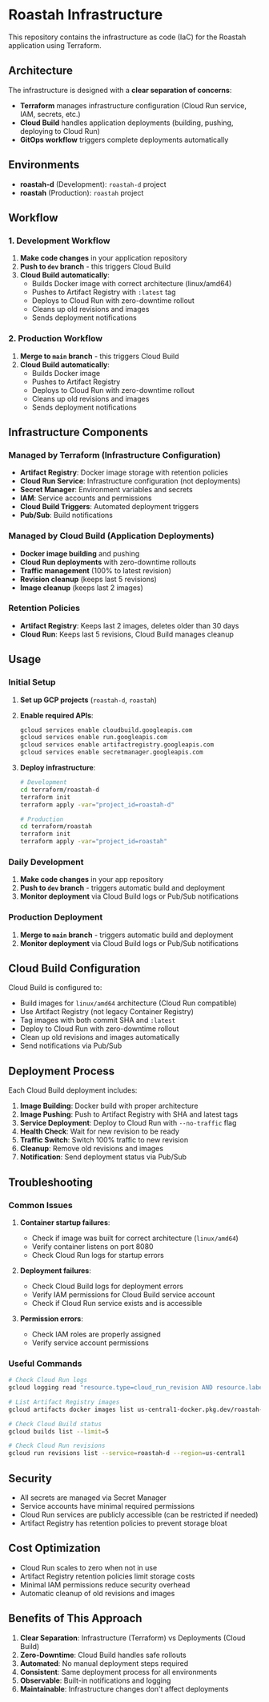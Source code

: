 # Roastah Infrastructure

This repository contains the infrastructure as code (IaC) for the Roastah application using Terraform.

## Architecture

The infrastructure is designed with a **clear separation of concerns**:
- **Terraform** manages infrastructure configuration (Cloud Run service, IAM, secrets, etc.)
- **Cloud Build** handles application deployments (building, pushing, deploying to Cloud Run)
- **GitOps workflow** triggers complete deployments automatically

## Environments

- **roastah-d** (Development): `roastah-d` project
- **roastah** (Production): `roastah` project

## Workflow

### 1. Development Workflow

1. **Make code changes** in your application repository
2. **Push to `dev` branch** - this triggers Cloud Build
3. **Cloud Build automatically**:
   - Builds Docker image with correct architecture (linux/amd64)
   - Pushes to Artifact Registry with `:latest` tag
   - Deploys to Cloud Run with zero-downtime rollout
   - Cleans up old revisions and images
   - Sends deployment notifications

### 2. Production Workflow

1. **Merge to `main` branch** - this triggers Cloud Build
2. **Cloud Build automatically**:
   - Builds Docker image
   - Pushes to Artifact Registry
   - Deploys to Cloud Run with zero-downtime rollout
   - Cleans up old revisions and images
   - Sends deployment notifications

## Infrastructure Components

### Managed by Terraform (Infrastructure Configuration)

- **Artifact Registry**: Docker image storage with retention policies
- **Cloud Run Service**: Infrastructure configuration (not deployments)
- **Secret Manager**: Environment variables and secrets
- **IAM**: Service accounts and permissions
- **Cloud Build Triggers**: Automated deployment triggers
- **Pub/Sub**: Build notifications

### Managed by Cloud Build (Application Deployments)

- **Docker image building** and pushing
- **Cloud Run deployments** with zero-downtime rollouts
- **Traffic management** (100% to latest revision)
- **Revision cleanup** (keeps last 5 revisions)
- **Image cleanup** (keeps last 2 images)

### Retention Policies

- **Artifact Registry**: Keeps last 2 images, deletes older than 30 days
- **Cloud Run**: Keeps last 5 revisions, Cloud Build manages cleanup

## Usage

### Initial Setup

1. **Set up GCP projects** (`roastah-d`, `roastah`)
2. **Enable required APIs**:
   ```bash
   gcloud services enable cloudbuild.googleapis.com
   gcloud services enable run.googleapis.com
   gcloud services enable artifactregistry.googleapis.com
   gcloud services enable secretmanager.googleapis.com
   ```

3. **Deploy infrastructure**:
   ```bash
   # Development
   cd terraform/roastah-d
   terraform init
   terraform apply -var="project_id=roastah-d"
   
   # Production
   cd terraform/roastah
   terraform init
   terraform apply -var="project_id=roastah"
   ```

### Daily Development

1. **Make code changes** in your app repository
2. **Push to `dev` branch** - triggers automatic build and deployment
3. **Monitor deployment** via Cloud Build logs or Pub/Sub notifications

### Production Deployment

1. **Merge to `main` branch** - triggers automatic build and deployment
2. **Monitor deployment** via Cloud Build logs or Pub/Sub notifications

## Cloud Build Configuration

Cloud Build is configured to:
- Build images for `linux/amd64` architecture (Cloud Run compatible)
- Use Artifact Registry (not legacy Container Registry)
- Tag images with both commit SHA and `:latest`
- Deploy to Cloud Run with zero-downtime rollout
- Clean up old revisions and images automatically
- Send notifications via Pub/Sub

## Deployment Process

Each Cloud Build deployment includes:

1. **Image Building**: Docker build with proper architecture
2. **Image Pushing**: Push to Artifact Registry with SHA and latest tags
3. **Service Deployment**: Deploy to Cloud Run with `--no-traffic` flag
4. **Health Check**: Wait for new revision to be ready
5. **Traffic Switch**: Switch 100% traffic to new revision
6. **Cleanup**: Remove old revisions and images
7. **Notification**: Send deployment status via Pub/Sub

## Troubleshooting

### Common Issues

1. **Container startup failures**:
   - Check if image was built for correct architecture (`linux/amd64`)
   - Verify container listens on port 8080
   - Check Cloud Run logs for startup errors

2. **Deployment failures**:
   - Check Cloud Build logs for deployment errors
   - Verify IAM permissions for Cloud Build service account
   - Check if Cloud Run service exists and is accessible

3. **Permission errors**:
   - Check IAM roles are properly assigned
   - Verify service account permissions

### Useful Commands

```bash
# Check Cloud Run logs
gcloud logging read "resource.type=cloud_run_revision AND resource.labels.service_name=roastah-d" --limit=20

# List Artifact Registry images
gcloud artifacts docker images list us-central1-docker.pkg.dev/roastah-d/roastah-d

# Check Cloud Build status
gcloud builds list --limit=5

# Check Cloud Run revisions
gcloud run revisions list --service=roastah-d --region=us-central1
```

## Security

- All secrets are managed via Secret Manager
- Service accounts have minimal required permissions
- Cloud Run services are publicly accessible (can be restricted if needed)
- Artifact Registry has retention policies to prevent storage bloat

## Cost Optimization

- Cloud Run scales to zero when not in use
- Artifact Registry retention policies limit storage costs
- Minimal IAM permissions reduce security overhead
- Automatic cleanup of old revisions and images

## Benefits of This Approach

1. **Clear Separation**: Infrastructure (Terraform) vs Deployments (Cloud Build)
2. **Zero-Downtime**: Cloud Build handles safe rollouts
3. **Automated**: No manual deployment steps required
4. **Consistent**: Same deployment process for all environments
5. **Observable**: Built-in notifications and logging
6. **Maintainable**: Infrastructure changes don't affect deployments
